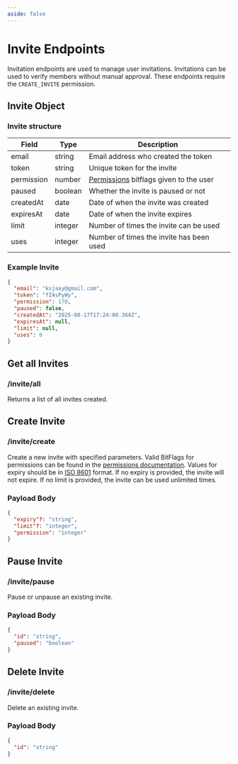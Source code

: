 ```yaml
---
aside: false
---
```


# Invite Endpoints

Invitation endpoints are used to manage user invitations. Invitations can be used to verify members without manual approval. These endpoints require the `CREATE_INVITE` permission.

## Invite Object

### Invite structure

| Field      | Type    | Description                                                             |
| ---------- | ------- | ----------------------------------------------------------------------- |
| email      | string  | Email address who created the token                                     |
| token      | string  | Unique token for the invite                                             |
| permission | number  | [Permissions](/guides/internals/permissions) bitflags given to the user |
| paused     | boolean | Whether the invite is paused or not                                     |
| createdAt  | date    | Date of when the invite was created                                     |
| expiresAt  | date    | Date of when the invite expires                                         |
| limit      | integer | Number of times the invite can be used                                  |
| uses       | integer | Number of times the invite has been used                                |

### Example Invite

```json
{
  "email": "ksjaay@gmail.com",
  "token": "fZ4sPyWy",
  "permission": 170,
  "paused": false,
  "createdAt": "2025-08-17T17:24:00.364Z",
  "expiresAt": null,
  "limit": null,
  "uses": 0
}
```

## Get all Invites

### <Badge type="tip" text="GET" /> /invite/all

Returns a list of all invites created.

## Create Invite

### <Badge type="post" text="POST" /> /invite/create

Create a new invite with specified parameters. Valid BitFlags for permissions can be found in the [permissions documentation](/guides/internals/permissions). Values for expiry should be in [ISO 8601](https://en.wikipedia.org/wiki/ISO_8601) format. If no expiry is provided, the invite will not expire. If no limit is provided, the invite can be used unlimited times.

### Payload Body

```json
{
  "expiry"?: "string",
  "limit"?: "integer",
  "permission": "integer"
}
```

## Pause Invite

### <Badge type="post" text="POST" /> /invite/pause

Pause or unpause an existing invite.

### Payload Body

```json
{
  "id": "string",
  "paused": "boolean"
}
```

## Delete Invite

### <Badge type="post" text="POST" /> /invite/delete

Delete an existing invite.

### Payload Body

```json
{
  "id": "string"
}
```
